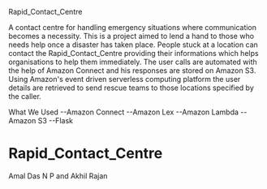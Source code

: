 Rapid_Contact_Centre

A contact centre for handling emergency situations where communication becomes a necessity.
This is a project aimed to lend a hand to those who needs help once a disaster has taken place.
People stuck at a location can contact the Rapid_Contact_Centre providing their informations which helps organisations to help them immediately.
The user calls are automated with the help of Amazon Connect and his responses are stored on Amazon S3.
Using Amazon's event driven serverless computing platform the user details are retrieved to send rescue teams to those locations specified by the caller.


What We Used
--Amazon Connect
--Amazon Lex
--Amazon Lambda
--Amazon S3
--Flask


# Rapid_Contact_Centre
Amal Das N P and Akhil Rajan
